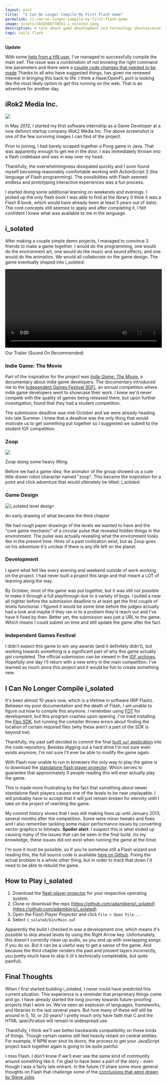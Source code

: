 ```yaml
---
layout: post
title:  "I Can No Longer Compile My First Flash Game"
permalink: /i-can-no-longer-compile-my-first-flash-game
image: assets/1641668778541-i_solated.jpeg
description: A tale about game development and techonlogy obsolescence
tags: tails flash
---
```


**Update**

With some [help from a HN user](https://news.ycombinator.com/item?id=30583307), I've managed to successfully compile the main swf.  The issue was a combination of not knowing the right command line parameters and there were a [couple code changes that needed to be made](https://github.com/adamjberg/i_solated/issues/4)  Thanks to all who have suggested things, has given me renewed interest in bringing this back to life.  I think a Haxe/OpenFL port is looking like the most likely option to get this running on the web.  That is an adventure for another day.

## iRok2 Media Inc.

![](/assets/1641670725920-irok2.jpeg)

In May 2012, I started my first software internship as a Game Developer at a now defunct startup company iRok2 Media Inc. The above screenshot is one of the few surviving images I can find of the project.

Prior to joining, I had barely scraped together a Pong game in Java.  That was apparently enough to get me in the door. I was immediately thrown into a flash codebase and was in way over my head.

Thankfully, the overwhelmingness dissipated quickly and I soon found myself becoming reasonably comfortable working with ActionScript 3 (the language of Flash programming). The possibilities with Flash seemed endless and prototyping interactive experiences was a fun process.

I started doing some additional learning on weekends and evenings. I picked up the only flash book I was able to find at the library (I think it was a Flash 8 book, which would have already been at least 5 years out of date).  The core concepts still seemed to apply and after completing it, I felt confident I knew what was available to me in the language.

## i_solated

After making a couple simple demo projects, I managed to convince 3 friends to make a game together. I would do the programming, one would do the environment art, one would do the music and sound effects, and one would do the animation.  We would all collaborate on the game design.  The game eventually shaped into *i_solated*.

<video width="100%" controls style="margin-bottom: 8px">
    <source src="/assets/i_solated.mp4" type="video/mp4"></source>
</video>


<figcaption>Our Trailer (Sound On Recommended)</figcaption>

### Indie Game: The Movie

Part of the inspiration for the project was [*Indie Game: The Movie*](https://en.wikipedia.org/wiki/Indie_Game:_The_Movie#:~:text=The%20film%20is%20about%20the,on%20the%20success%20of%20Braid.), a documentary about indie game developers.  The documentary introduced me to the [Independent Games Festival (IGF)](https://igf.com/), an annual competition where indie game developers went to showcase their work. I knew we'd never compete with the quality of games being released there, but upon further investigation, found that they had a student competition. 

The submission deadline was mid-October and we were already heading into late Summer. I knew that a deadline was the only thing that would motivate us to get something put together so I suggested we submit to the student IGF competition.

### Zoop

![](/assets/1641668778541-i_solated.jpeg)
<figcaption>Zoop doing some heavy lifting</figcaption>

Before we had a game idea, the animator of the group showed us a cute little drawn robot character named "zoop".  This became the inspiration for a point and click adventure that would ultimately be titled: *i_solated*.

### Game Design

![i_solated level design](/assets/isolated_level_design.jpeg)
<figcaption>An early drawing of what became the third chapter</figcaption>

We had rough paper drawings of the levels we wanted to have and the "core game mechanic" of a circular pulse that revealed hidden things in the environment. The pulse was actually revealing what the environment looks like in the present time.  Hints of a past civilization exist, but as Zoop goes on his adventure it's unclear if there is any life left on the planet.

### Development

I spent what felt like every evening and weekend outside of work working on the project.  I had never built a project this large and that meant a LOT of learning along the way.

By October, most of the game was put together, but it was still not possible to make it through a full playthrough due to a variety of bugs.  I pulled a near all nighter before the submission deadline to at least get the first couple of levels functional.  I figured it would be some time before the judges actually had a look and maybe if they ran in to a problem they'd reach out and I've have it fixed by then.  Better yet, the submission was just a URL to the game.  Which means I could submit on time and still update the game after the fact.

### Independent Games Festival

I didn't expect this game to win any awards (and it definitely didn't), but working towards something is a significant part of why this game actually got completed.  The official submission can be viewed in the [IGF archives](https://igf.com/isolated).  Hopefully one day I'll return with a new entry in the main competition.  I've learned so much since this project and it would be fun to create something new.

## I Can No Longer Compile i_solated

It's been almost 10 years now, which is a lifetime in software (RIP Flash).  Between my poor documentation and the death of Flash, I am unable to figure out how to compile this anymore. I remember using [FDT](https://fdt.powerflasher.com/) for development, but this program crashes upon opening. I've tried installing the [Flex SDK](https://flex.apache.org/), but running the compiler throws errors about finding the location of certain required files (why these aren't a part of the SDK is beyond me).

Thankfully, my past self decided to commit the final [built `swf` application](https://github.com/adamjberg/i_solated/blob/master/bin/Main.swf) into the code repository. Besides digging out a hard drive I'm not sure even exists anymore, I'm not sure I'll ever be able to modify the game again.

With Flash now unable to run in browsers the only way to play the game is to download the [standalone flash player projector](https://www.adobe.com/support/flashplayer/debug_downloads.html).  Which serves to guarantee that approximately 0 people reading this will ever actually play the game.

This is made more frustrating by the fact that something about newer standalone flash players causes one of the levels to be near unplayable.  I will probably have to accept that it will just remain broken for eternity until I take on the project of rewriting the game.

My commit history shows that I was still making fixes up until January 2013, several months after the competition.  Some were minor tweaks and fixes and I also remember tackling some major performance issues by converting vector graphics to bitmaps.  **Spoiler alert**: I suspect this is what ended up causing many of the issues that can be seen in the final build.  (to my knowledge, these issues did not exist when running the game at the time)

I'm sure it must be possible, so if you're somehow still a Flash wizard and reading this, the full source code is available [here on Github](https://github.com/adamjberg/i_solated).  Fixing the actual problem is a whole other thing, but in order to track that down I'd need to be able to rebuild the game.

## How to Play i_solated

1. Download the [flash player projector](https://www.adobe.com/support/flashplayer/debug_downloads.html) for your respective operating system.
1. Clone or download the repo [https://github.com/adamjberg/i_solated](https://github.com/adamjberg/i_solated)
1. Open the Flash Player Projector and click `File > Open File...`
1. Select `i_solated/bin/Main.swf`

Apparently the build I checked in was a development one, which means it's possible to skip ahead levels by using the Right Arrow key.  Unfortunately, this doesn't correctly clean up audio, so you end up with overlapping songs if you do so.  But it can be a useful way to get a sense of the game.  And because the third chapter renders the past and present layers incorrectly, you pretty much have to skip it (it's technically completable, but quite painful).

## Final Thoughts

When I first started building i_solated, I never could have predicted this current situation. This experience is a reminder that proprietary things come and go.  I have already started the long journey towards future-proofing projects that I work on.  We've seen an explosion of languages, frameworks, and libraries in the last several years.  But how many of these will still be around in 5, 10, or 20 years?  I pretty much only have faith that C and the HTML specification will remain in widespread use.  

Thankfully, I think we'll see better backwards compatibility on these kinds of things.  Though certain realms still feel heavily reliant on central entities.  For example, If NPM ever shut its doors, the process to get your JavaScript project back together again is going to be quite painful.

I miss Flash.  I don't know if we'll ever see the same kind of community around something like it.  I'm glad to have been a part of the story - even though I was a fairly late entrant.  In the future I'll share some more general thoughts on Flash that challenge some of the [conclusions that were drawn by Steve Jobs](https://newslang.ch/wordpress/wp-content/uploads/2020/06/Thoughts-on-Flash.pdf).